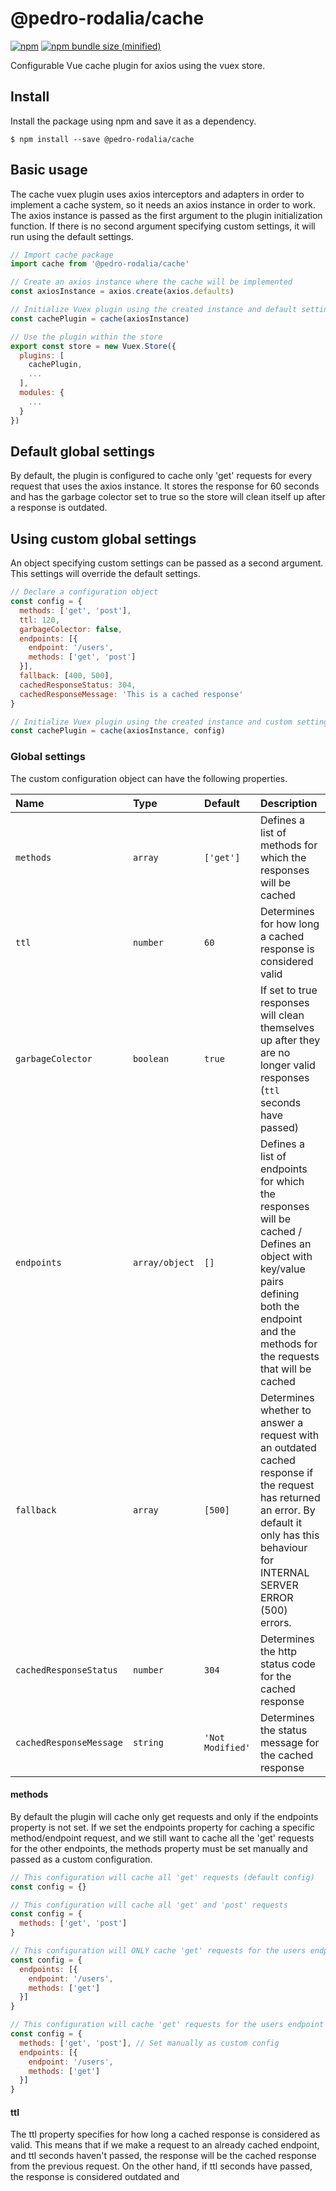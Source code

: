 # @pedro-rodalia/cache

[![npm](https://img.shields.io/npm/v/@pedro-rodalia/vuex-cache.svg)](https://github.com/pedro-rodalia/vuex-cache)
[![npm bundle size (minified)](https://img.shields.io/bundlephobia/min/@pedro-rodalia/vuex-cache.svg)](https://github.com/pedro-rodalia/vuex-cache)

Configurable Vue cache plugin for axios using the vuex store.

## Install

Install the package using npm and save it as a dependency.

```
$ npm install --save @pedro-rodalia/cache
```

## Basic usage

The cache vuex plugin uses axios interceptors and adapters in order to implement a cache system, so it needs an axios instance in order to work. The axios instance is passed as the first argument to the plugin initialization function. If there is no second argument specifying custom settings, it will run using the default settings.

```js
// Import cache package
import cache from '@pedro-rodalia/cache'

// Create an axios instance where the cache will be implemented
const axiosInstance = axios.create(axios.defaults)

// Initialize Vuex plugin using the created instance and default settings
const cachePlugin = cache(axiosInstance)

// Use the plugin within the store
export const store = new Vuex.Store({
  plugins: [
    cachePlugin,
    ...
  ],
  modules: {
    ...
  }
})
```

## Default global settings

By default, the plugin is configured to cache only 'get' requests for every request that uses the axios instance. It stores the response for 60 seconds and has the garbage colector set to true so the store will clean itself up after a response is outdated.

## Using custom global settings

An object specifying custom settings can be passed as a second argument. This settings will override the default settings.

```js
// Declare a configuration object
const config = {
  methods: ['get', 'post'],
  ttl: 120,
  garbageColector: false,
  endpoints: [{
    endpoint: '/users',
    methods: ['get', 'post']
  }],
  fallback: [400, 500],
  cachedResponseStatus: 304,
  cachedResponseMessage: 'This is a cached response'
}

// Initialize Vuex plugin using the created instance and custom settings
const cachePlugin = cache(axiosInstance, config)
```

### Global settings

The custom configuration object can have the following properties.

| Name | Type | Default | Description |
| :------------- | :------------- | :------------- | :------------- |
| `methods` | `array` | `['get']` | Defines a list of methods for which the responses will be cached |
| `ttl` | `number` | `60` | Determines for how long a cached response is considered valid |
| `garbageColector` | `boolean` | `true` | If set to true responses will clean themselves up after they are no longer valid responses (`ttl` seconds have passed) |
| `endpoints` | `array/object` | `[]` | Defines a list of endpoints for which the responses will be cached / Defines an object with key/value pairs defining both the endpoint and the methods for the requests that will be cached |
| `fallback` | `array` | `[500]` | Determines whether to answer a request with an outdated cached response if the request has returned an error. By default it only has this behaviour for INTERNAL SERVER ERROR (500) errors. |
| `cachedResponseStatus` | `number` | `304` | Determines the http status code for the cached response |
| `cachedResponseMessage` | `string` | `'Not Modified'` | Determines the status message for the cached response |

#### methods

By default the plugin will cache only get requests and only if the endpoints property is not set. If we set the endpoints property for caching a specific method/endpoint request, and we still want to cache all the 'get' requests for the other endpoints, the methods property must be set manually and passed as a custom configuration.

```js
// This configuration will cache all 'get' requests (default config)
const config = {}

// This configuration will cache all 'get' and 'post' requests
const config = {
  methods: ['get', 'post']
}

// This configuration will ONLY cache 'get' requests for the users endpoint
const config = {
  endpoints: [{
    endpoint: '/users',
    methods: ['get']
  }]
}

// This configuration will cache 'get' requests for the users endpoint and 'post' requests for any other endpoint
const config = {
  methods: ['get', 'post'], // Set manually as custom config
  endpoints: [{
    endpoint: '/users',
    methods: ['get']
  }]
}
```

#### ttl

The ttl property specifies for how long a cached response is considered as valid. This means that if we make a request to an already cached endpoint, and ttl seconds haven't passed, the response will be the cached response from the previous request. On the other hand, if ttl seconds have passed, the response is considered outdated and
